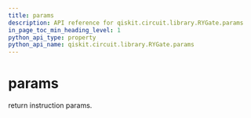 ```yaml
---
title: params
description: API reference for qiskit.circuit.library.RYGate.params
in_page_toc_min_heading_level: 1
python_api_type: property
python_api_name: qiskit.circuit.library.RYGate.params
---
```


# params

return instruction params.

